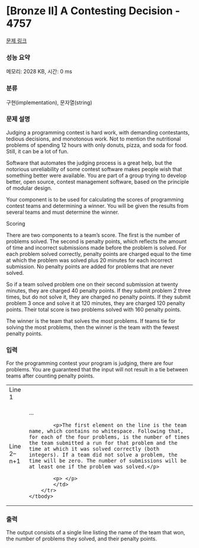 # [Bronze II] A Contesting Decision - 4757 

[문제 링크](https://www.acmicpc.net/problem/4757) 

### 성능 요약

메모리: 2028 KB, 시간: 0 ms

### 분류

구현(implementation), 문자열(string)

### 문제 설명

<p>Judging a programming contest is hard work, with demanding contestants, tedious decisions, and monotonous work. Not to mention the nutritional problems of spending 12 hours with only donuts, pizza, and soda for food. Still, it can be a lot of fun.</p>

<p>Software that automates the judging process is a great help, but the notorious unreliability of some contest software makes people wish that something better were available. You are part of a group trying to develop better, open source, contest management software, based on the principle of modular design.</p>

<p>Your component is to be used for calculating the scores of programming contest teams and determining a winner. You will be given the results from several teams and must determine the winner.</p>

<p>Scoring</p>

<p>There are two components to a team’s score. The first is the number of problems solved. The second is penalty points, which reflects the amount of time and incorrect submissions made before the problem is solved. For each problem solved correctly, penalty points are charged equal to the time at which the problem was solved plus 20 minutes for each incorrect submission. No penalty points are added for problems that are never solved.</p>

<p>So if a team solved problem one on their second submission at twenty minutes, they are charged 40 penalty points. If they submit problem 2 three times, but do not solve it, they are charged no penalty points. If they submit problem 3 once and solve it at 120 minutes, they are charged 120 penalty points. Their total score is two problems solved with 160 penalty points.</p>

<p>The winner is the team that solves the most problems. If teams tie for solving the most problems, then the winner is the team with the fewest penalty points.</p>

### 입력 

 <p>For the programming contest your program is judging, there are four problems. You are guaranteed that the input will not result in a tie between teams after counting penalty points.</p>

<table class="table table-bordered">
	<tbody>
		<tr>
			<td>Line 1</td>
			<td><nTeams></td>
		</tr>
		<tr>
			<td>Line 2–n+1</td>
			<td>
			<p><Name><p1Sub><p1Time><p2Sub><p2Time>...<p4Time></p>

			<p>The first element on the line is the team name, which contains no whitespace. Following that, for each of the four problems, is the number of times the team submitted a run for that problem and the time at which it was solved correctly (both integers). If a team did not solve a problem, the time will be zero. The number of submissions will be at least one if the problem was solved.</p>

			<p> </p>
			</td>
		</tr>
	</tbody>
</table>

<p> </p>

### 출력 

 <p>The output consists of a single line listing the name of the team that won, the number of problems they solved, and their penalty points.</p>

